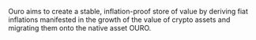Ouro aims to create a stable, inflation-proof store of value by deriving fiat inflations 
manifested in the growth of the value of crypto assets and migrating them onto the native asset OURO.
